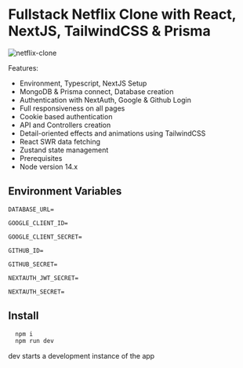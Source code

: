 
# Fullstack Netflix Clone with React, NextJS, TailwindCSS & Prisma

![netflix-clone](https://user-images.githubusercontent.com/32168953/228551027-3fe51c6e-6ef9-47a6-b7db-4e971a9f4e27.png)

Features:

- Environment, Typescript, NextJS Setup
- MongoDB & Prisma connect, Database creation
- Authentication with NextAuth, Google & Github Login
- Full responsiveness on all pages
- Cookie based authentication
- API and Controllers creation
- Detail-oriented effects and animations using TailwindCSS
- React SWR data fetching
- Zustand state management
- Prerequisites
- Node version 14.x


## Environment Variables

`DATABASE_URL=`

`GOOGLE_CLIENT_ID=`

`GOOGLE_CLIENT_SECRET=`

`GITHUB_ID=`

`GITHUB_SECRET=`

`NEXTAUTH_JWT_SECRET=`

`NEXTAUTH_SECRET=`


## Install


```bash
  npm i
  npm run dev
```

dev	starts a development instance of the app
